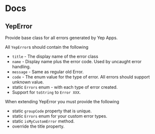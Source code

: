 # Docs

## YepError
Provide base class for all errors generated by Yep Apps.

All `YepError`s should contain the following
- `title` - The display name of the error class
- `name` - Display name plus the error code. Used by uncaught error handling.
- `message` - Same as regular old Error.
- `code` - The enum value for the type of error. All errors should support unknown value.
- static `Errors` enum - with each type of error created.
- Support for `toString` to `Error XXX`.

When extending YepError you must provide the following
- static `groupCode` property that is unique.
- static `Errors` enum for your custom error types.
- static `isMyCustomError` method.
- override the title property.
